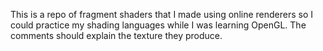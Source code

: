 This is a repo of fragment shaders that I made using online renderers so I could practice my shading languages while I was learning OpenGL.
The comments should explain the texture they produce.
 
